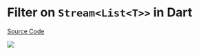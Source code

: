 # Filter on `Stream<List<T>>` in Dart

[Source Code](../source/filter-on-streamlistt-in-dart.dart)

![](../images/filter-on-streamlistt-in-dart.jpg)
